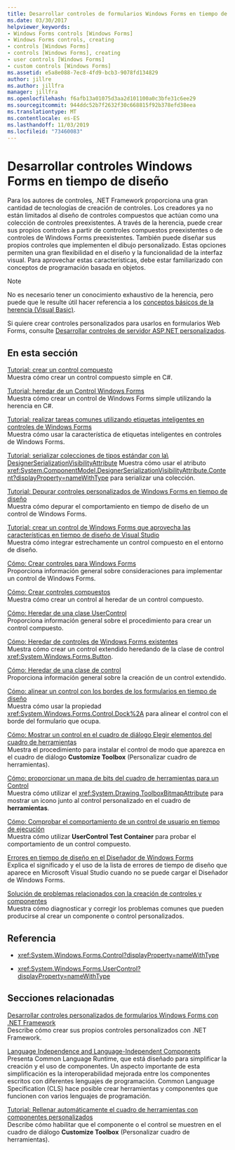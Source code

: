```yaml
---
title: Desarrollar controles de formularios Windows Forms en tiempo de diseño
ms.date: 03/30/2017
helpviewer_keywords:
- Windows Forms controls [Windows Forms]
- Windows Forms controls, creating
- controls [Windows Forms]
- controls [Windows Forms], creating
- user controls [Windows Forms]
- custom controls [Windows Forms]
ms.assetid: e5a8e088-7ec8-4fd9-bcb3-9078fd134829
author: jillre
ms.author: jillfra
manager: jillfra
ms.openlocfilehash: f6afb13a01075d3aa2d101100a0c3bfe31c6ee29
ms.sourcegitcommit: 944ddc52b7f2632f30c668815f92b378efd38eea
ms.translationtype: MT
ms.contentlocale: es-ES
ms.lasthandoff: 11/03/2019
ms.locfileid: "73460083"
---
```

# <a name="develop-windows-forms-controls-at-design-time"></a>Desarrollar controles Windows Forms en tiempo de diseño

Para los autores de controles, .NET Framework proporciona una gran cantidad de tecnologías de creación de controles. Los creadores ya no están limitados al diseño de controles compuestos que actúan como una colección de controles preexistentes. A través de la herencia, puede crear sus propios controles a partir de controles compuestos preexistentes o de controles de Windows Forms preexistentes. También puede diseñar sus propios controles que implementen el dibujo personalizado. Estas opciones permiten una gran flexibilidad en el diseño y la funcionalidad de la interfaz visual. Para aprovechar estas características, debe estar familiarizado con conceptos de programación basada en objetos.

> [!NOTE]
> No es necesario tener un conocimiento exhaustivo de la herencia, pero puede que le resulte útil hacer referencia a los [conceptos básicos de la herencia (Visual Basic)](~/docs/visual-basic/programming-guide/language-features/objects-and-classes/inheritance-basics.md).

Si quiere crear controles personalizados para usarlos en formularios Web Forms, consulte [Desarrollar controles de servidor ASP.NET personalizados](https://docs.microsoft.com/previous-versions/aspnet/zt27tfhy(v=vs.100)).

## <a name="in-this-section"></a>En esta sección

[Tutorial: crear un control compuesto](walkthrough-authoring-a-composite-control-with-visual-csharp.md)\
Muestra cómo crear un control compuesto simple en C#.

[Tutorial: heredar de un Control Windows Forms](walkthrough-inheriting-from-a-windows-forms-control-with-visual-csharp.md)\
Muestra cómo crear un control de Windows Forms simple utilizando la herencia en C#.

[Tutorial: realizar tareas comunes utilizando etiquetas inteligentes en controles de Windows Forms](performing-common-tasks-using-smart-tags-on-wf-controls.md)\
Muestra cómo usar la característica de etiquetas inteligentes en controles de Windows Forms.

[Tutorial: serializar colecciones de tipos estándar con la\ DesignerSerializationVisibilityAttribute](serializing-collections-designerserializationvisibilityattribute.md)
Muestra cómo usar el atributo <xref:System.ComponentModel.DesignerSerializationVisibilityAttribute.Content?displayProperty=nameWithType> para serializar una colección.

[Tutorial: Depurar controles personalizados de Windows Forms en tiempo de diseño](walkthrough-debugging-custom-windows-forms-controls-at-design-time.md)\
Muestra cómo depurar el comportamiento en tiempo de diseño de un control de Windows Forms.

[Tutorial: crear un control de Windows Forms que aprovecha las características en tiempo de diseño de Visual Studio](creating-a-wf-control-design-time-features.md)\
Muestra cómo integrar estrechamente un control compuesto en el entorno de diseño.

[Cómo: Crear controles para Windows Forms](how-to-author-controls-for-windows-forms.md)\
Proporciona información general sobre consideraciones para implementar un control de Windows Forms.

[Cómo: Crear controles compuestos](how-to-author-composite-controls.md)\
Muestra cómo crear un control al heredar de un control compuesto.

[Cómo: Heredar de una clase UserControl](how-to-inherit-from-the-usercontrol-class.md)\
Proporciona información general sobre el procedimiento para crear un control compuesto.

[Cómo: Heredar de controles de Windows Forms existentes](how-to-inherit-from-existing-windows-forms-controls.md)\
Muestra cómo crear un control extendido heredando de la clase de control <xref:System.Windows.Forms.Button>.

[Cómo: Heredar de una clase de control](how-to-inherit-from-the-control-class.md)\
Proporciona información general sobre la creación de un control extendido.

[Cómo: alinear un control con los bordes de los formularios en tiempo de diseño](how-to-align-a-control-to-the-edges-of-forms-at-design-time.md)\
Muestra cómo usar la propiedad <xref:System.Windows.Forms.Control.Dock%2A> para alinear el control con el borde del formulario que ocupa.

[Cómo: Mostrar un control en el cuadro de diálogo Elegir elementos del cuadro de herramientas](how-to-display-a-control-in-the-choose-toolbox-items-dialog-box.md)\
Muestra el procedimiento para instalar el control de modo que aparezca en el cuadro de diálogo **Customize Toolbox** (Personalizar cuadro de herramientas).

[Cómo: proporcionar un mapa de bits del cuadro de herramientas para un Control](how-to-provide-a-toolbox-bitmap-for-a-control.md)\
Muestra cómo utilizar el <xref:System.Drawing.ToolboxBitmapAttribute> para mostrar un icono junto al control personalizado en el cuadro de **herramientas**.

[Cómo: Comprobar el comportamiento de un control de usuario en tiempo de ejecución](how-to-test-the-run-time-behavior-of-a-usercontrol.md)\
Muestra cómo utilizar **UserControl Test Container** para probar el comportamiento de un control compuesto.

[Errores en tiempo de diseño en el Diseñador de Windows Forms](design-time-errors-in-the-windows-forms-designer.md)\
Explica el significado y el uso de la lista de errores de tiempo de diseño que aparece en Microsoft Visual Studio cuando no se puede cargar el Diseñador de Windows Forms.

[Solución de problemas relacionados con la creación de controles y componentes](troubleshooting-control-and-component-authoring.md)\
Muestra cómo diagnosticar y corregir los problemas comunes que pueden producirse al crear un componente o control personalizados.

## <a name="reference"></a>Referencia

- <xref:System.Windows.Forms.Control?displayProperty=nameWithType>

- <xref:System.Windows.Forms.UserControl?displayProperty=nameWithType>

## <a name="related-sections"></a>Secciones relacionadas

[Desarrollar controles personalizados de formularios Windows Forms con .NET Framework](developing-custom-windows-forms-controls.md)\
Describe cómo crear sus propios controles personalizados con .NET Framework.

[Language Independence and Language-Independent Components](../../../standard/language-independence-and-language-independent-components.md)\
Presenta Common Language Runtime, que está diseñado para simplificar la creación y el uso de componentes. Un aspecto importante de esta simplificación es la interoperabilidad mejorada entre los componentes escritos con diferentes lenguajes de programación. Common Language Specification (CLS) hace posible crear herramientas y componentes que funcionen con varios lenguajes de programación.

[Tutorial: Rellenar automáticamente el cuadro de herramientas con componentes personalizados](walkthrough-automatically-populating-the-toolbox-with-custom-components.md)\
Describe cómo habilitar que el componente o el control se muestren en el cuadro de diálogo **Customize Toolbox** (Personalizar cuadro de herramientas).
